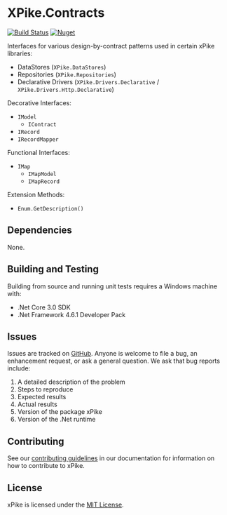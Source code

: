 # XPike.Contracts

[![Build Status](https://dev.azure.com/xpike/xpike/_apis/build/status/xpike.contracts?branchName=master)](https://dev.azure.com/xpike/xpike/_build/latest?definitionId=10&branchName=master)
[![Nuget](https://img.shields.io/nuget/v/XPike.Contracts)](https://www.nuget.org/packages/XPike.Contracts/)

Interfaces for various design-by-contract patterns used in certain xPike libraries:
- DataStores (`XPike.DataStores`)
- Repositories (`XPike.Repositories`)
- Declarative Drivers (`XPike.Drivers.Declarative` / `XPike.Drivers.Http.Declarative`)

Decorative Interfaces:
- `IModel`
  - `IContract`
- `IRecord`
- `IRecordMapper`
 
Functional Interfaces:
- `IMap`
  - `IMapModel`
  - `IMapRecord`

Extension Methods:
- `Enum.GetDescription()`

## Dependencies

None.

## Building and Testing

Building from source and running unit tests requires a Windows machine with:

* .Net Core 3.0 SDK
* .Net Framework 4.6.1 Developer Pack

## Issues

Issues are tracked on [GitHub](https://github.com/xpike/contracts/issues). Anyone is welcome to file a bug,
an enhancement request, or ask a general question. We ask that bug reports include:

1. A detailed description of the problem
2. Steps to reproduce
3. Expected results
4. Actual results
5. Version of the package xPike
6. Version of the .Net runtime

## Contributing

See our [contributing guidelines](https://github.com/xpike/documentation/blob/master/docfx_project/articles/contributing.md)
in our documentation for information on how to contribute to xPike.

## License

xPike is licensed under the [MIT License](LICENSE).
